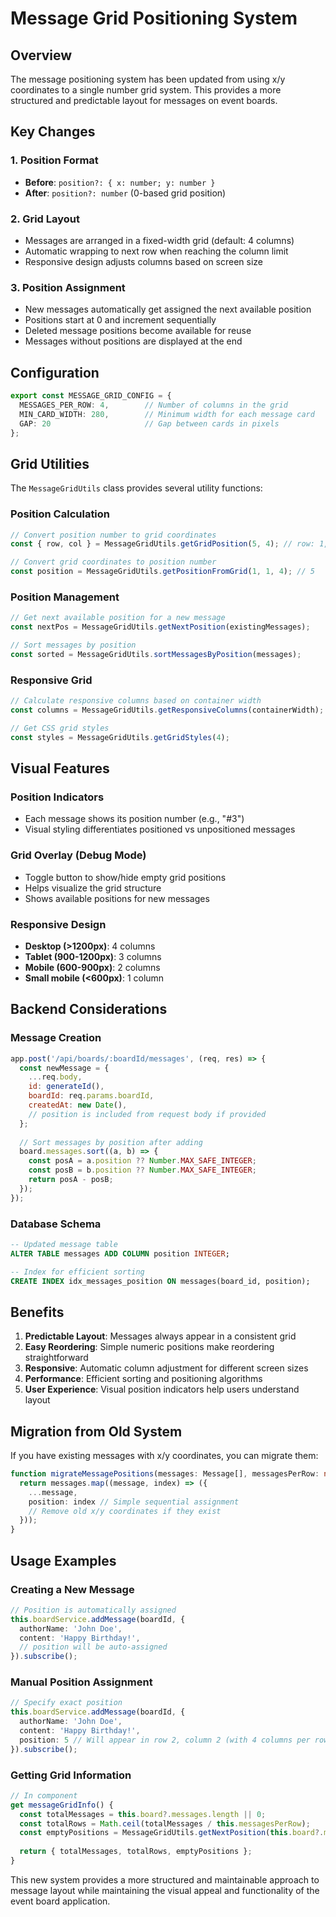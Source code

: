 # Message Grid Positioning System

## Overview

The message positioning system has been updated from using x/y coordinates to a single number grid system. This provides a more structured and predictable layout for messages on event boards.

## Key Changes

### 1. Position Format
- **Before**: `position?: { x: number; y: number }`
- **After**: `position?: number` (0-based grid position)

### 2. Grid Layout
- Messages are arranged in a fixed-width grid (default: 4 columns)
- Automatic wrapping to next row when reaching the column limit
- Responsive design adjusts columns based on screen size

### 3. Position Assignment
- New messages automatically get assigned the next available position
- Positions start at 0 and increment sequentially
- Deleted message positions become available for reuse
- Messages without positions are displayed at the end

## Configuration

```typescript
export const MESSAGE_GRID_CONFIG = {
  MESSAGES_PER_ROW: 4,        // Number of columns in the grid
  MIN_CARD_WIDTH: 280,        // Minimum width for each message card
  GAP: 20                     // Gap between cards in pixels
};
```

## Grid Utilities

The `MessageGridUtils` class provides several utility functions:

### Position Calculation
```typescript
// Convert position number to grid coordinates
const { row, col } = MessageGridUtils.getGridPosition(5, 4); // row: 1, col: 1

// Convert grid coordinates to position number
const position = MessageGridUtils.getPositionFromGrid(1, 1, 4); // 5
```

### Position Management
```typescript
// Get next available position for a new message
const nextPos = MessageGridUtils.getNextPosition(existingMessages);

// Sort messages by position
const sorted = MessageGridUtils.sortMessagesByPosition(messages);
```

### Responsive Grid
```typescript
// Calculate responsive columns based on container width
const columns = MessageGridUtils.getResponsiveColumns(containerWidth);

// Get CSS grid styles
const styles = MessageGridUtils.getGridStyles(4);
```

## Visual Features

### Position Indicators
- Each message shows its position number (e.g., "#3")
- Visual styling differentiates positioned vs unpositioned messages

### Grid Overlay (Debug Mode)
- Toggle button to show/hide empty grid positions
- Helps visualize the grid structure
- Shows available positions for new messages

### Responsive Design
- **Desktop (>1200px)**: 4 columns
- **Tablet (900-1200px)**: 3 columns  
- **Mobile (600-900px)**: 2 columns
- **Small mobile (<600px)**: 1 column

## Backend Considerations

### Message Creation
```javascript
app.post('/api/boards/:boardId/messages', (req, res) => {
  const newMessage = {
    ...req.body,
    id: generateId(),
    boardId: req.params.boardId,
    createdAt: new Date(),
    // position is included from request body if provided
  };
  
  // Sort messages by position after adding
  board.messages.sort((a, b) => {
    const posA = a.position ?? Number.MAX_SAFE_INTEGER;
    const posB = b.position ?? Number.MAX_SAFE_INTEGER;
    return posA - posB;
  });
});
```

### Database Schema
```sql
-- Updated message table
ALTER TABLE messages ADD COLUMN position INTEGER;

-- Index for efficient sorting
CREATE INDEX idx_messages_position ON messages(board_id, position);
```

## Benefits

1. **Predictable Layout**: Messages always appear in a consistent grid
2. **Easy Reordering**: Simple numeric positions make reordering straightforward
3. **Responsive**: Automatic column adjustment for different screen sizes
4. **Performance**: Efficient sorting and positioning algorithms
5. **User Experience**: Visual position indicators help users understand layout

## Migration from Old System

If you have existing messages with x/y coordinates, you can migrate them:

```typescript
function migrateMessagePositions(messages: Message[], messagesPerRow: number = 4) {
  return messages.map((message, index) => ({
    ...message,
    position: index // Simple sequential assignment
    // Remove old x/y coordinates if they exist
  }));
}
```

## Usage Examples

### Creating a New Message
```typescript
// Position is automatically assigned
this.boardService.addMessage(boardId, {
  authorName: 'John Doe',
  content: 'Happy Birthday!',
  // position will be auto-assigned
}).subscribe();
```

### Manual Position Assignment
```typescript
// Specify exact position
this.boardService.addMessage(boardId, {
  authorName: 'John Doe',
  content: 'Happy Birthday!',
  position: 5 // Will appear in row 2, column 2 (with 4 columns per row)
}).subscribe();
```

### Getting Grid Information
```typescript
// In component
get messageGridInfo() {
  const totalMessages = this.board?.messages.length || 0;
  const totalRows = Math.ceil(totalMessages / this.messagesPerRow);
  const emptyPositions = MessageGridUtils.getNextPosition(this.board?.messages || []);
  
  return { totalMessages, totalRows, emptyPositions };
}
```

This new system provides a more structured and maintainable approach to message layout while maintaining the visual appeal and functionality of the event board application.